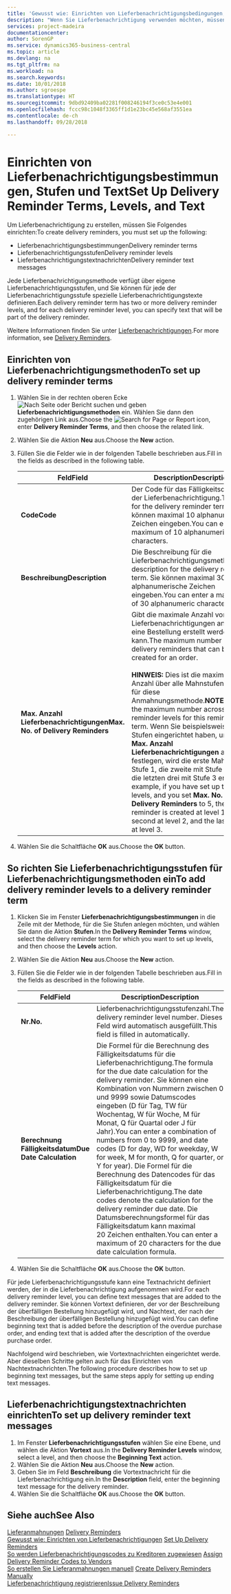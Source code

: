```yaml
---
title: 'Gewusst wie: Einrichten von Lieferbenachrichtigungsbedingungen, -stufen und -text'
description: "Wenn Sie Lieferbenachrichtigung verwenden möchten, müssen Sie Lieferbenachrichtigungsmethoden, Lieferbenachrichtigungsstufen und Lieferbenachrichtigungstexte einrichten. Nachrichten"
services: project-madeira
documentationcenter: 
author: SorenGP
ms.service: dynamics365-business-central
ms.topic: article
ms.devlang: na
ms.tgt_pltfrm: na
ms.workload: na
ms.search.keywords: 
ms.date: 10/01/2018
ms.author: sgroespe
ms.translationtype: HT
ms.sourcegitcommit: 9dbd92409ba02281f008246194f3ce0c53e4e001
ms.openlocfilehash: fccc98c1048f3365ff1d1e23bc45e568af3551ea
ms.contentlocale: de-ch
ms.lasthandoff: 09/28/2018

---
```

# <a name="set-up-delivery-reminder-terms-levels-and-text"></a><span data-ttu-id="2cf24-104">Einrichten von Lieferbenachrichtigungsbestimmungen, Stufen und Text</span><span class="sxs-lookup"><span data-stu-id="2cf24-104">Set Up Delivery Reminder Terms, Levels, and Text</span></span>
<span data-ttu-id="2cf24-105">Um Lieferbenachrichtigung zu erstellen, müssen Sie Folgendes einrichten:</span><span class="sxs-lookup"><span data-stu-id="2cf24-105">To create delivery reminders, you must set up the following:</span></span>  

- <span data-ttu-id="2cf24-106">Lieferbenachrichtigungsbestimmungen</span><span class="sxs-lookup"><span data-stu-id="2cf24-106">Delivery reminder terms</span></span>  
- <span data-ttu-id="2cf24-107">Lieferbenachrichtigungsstufen</span><span class="sxs-lookup"><span data-stu-id="2cf24-107">Delivery reminder levels</span></span>  
- <span data-ttu-id="2cf24-108">Lieferbenachrichtigungstextnachrichten</span><span class="sxs-lookup"><span data-stu-id="2cf24-108">Delivery reminder text messages</span></span>  

<span data-ttu-id="2cf24-109">Jede Lieferbenachrichtigungsmethode verfügt über eigene Lieferbenachrichtigungsstufen, und Sie können für jede der Lieferbenachrichtigungsstufe spezielle Lieferbenachrichtigungstexte definieren.</span><span class="sxs-lookup"><span data-stu-id="2cf24-109">Each delivery reminder term has two or more delivery reminder levels, and for each delivery reminder level, you can specify text that will be part of the delivery reminder.</span></span>  

<span data-ttu-id="2cf24-110">Weitere Informationen finden Sie unter [Lieferbenachrichtigungen](delivery-reminders.md).</span><span class="sxs-lookup"><span data-stu-id="2cf24-110">For more information, see [Delivery Reminders](delivery-reminders.md).</span></span>  

## <a name="to-set-up-delivery-reminder-terms"></a><span data-ttu-id="2cf24-111">Einrichten von Lieferbenachrichtigungsmethoden</span><span class="sxs-lookup"><span data-stu-id="2cf24-111">To set up delivery reminder terms</span></span>  

1.  <span data-ttu-id="2cf24-112">Wählen Sie in der rechten oberen Ecke ![Nach Seite oder Bericht suchen](../../media/ui-search/search_small.png "Symbol nach Seite oder Bericht suchen") und geben **Lieferbenachrichtigungsmethoden** ein. Wählen Sie dann den zugehörigen Link aus.</span><span class="sxs-lookup"><span data-stu-id="2cf24-112">Choose the ![Search for Page or Report](../../media/ui-search/search_small.png "Search for Page or Report icon") icon, enter **Delivery Reminder Terms**, and then choose the related link.</span></span>  
2.  <span data-ttu-id="2cf24-113">Wählen Sie die Aktion **Neu** aus.</span><span class="sxs-lookup"><span data-stu-id="2cf24-113">Choose the **New** action.</span></span>  
3.  <span data-ttu-id="2cf24-114">Füllen Sie die Felder wie in der folgenden Tabelle beschrieben aus.</span><span class="sxs-lookup"><span data-stu-id="2cf24-114">Fill in the fields as described in the following table.</span></span>  

    |<span data-ttu-id="2cf24-115">Feld</span><span class="sxs-lookup"><span data-stu-id="2cf24-115">Field</span></span>|<span data-ttu-id="2cf24-116">Description</span><span class="sxs-lookup"><span data-stu-id="2cf24-116">Description</span></span>|  
    |---------------------------------|---------------------------------------|  
    |<span data-ttu-id="2cf24-117">**Code**</span><span class="sxs-lookup"><span data-stu-id="2cf24-117">**Code**</span></span>|<span data-ttu-id="2cf24-118">Der Code für das Fälligkeitsdatum der Lieferbenachrichtigung.</span><span class="sxs-lookup"><span data-stu-id="2cf24-118">The code for the delivery reminder term.</span></span> <span data-ttu-id="2cf24-119">Sie können maximal 10 alphanumerische Zeichen eingeben.</span><span class="sxs-lookup"><span data-stu-id="2cf24-119">You can enter a maximum of 10 alphanumeric characters.</span></span>|  
    |<span data-ttu-id="2cf24-120">**Beschreibung**</span><span class="sxs-lookup"><span data-stu-id="2cf24-120">**Description**</span></span>|<span data-ttu-id="2cf24-121">Die Beschreibung für die Lieferbenachrichtigungsmethode.</span><span class="sxs-lookup"><span data-stu-id="2cf24-121">The description for the delivery reminder term.</span></span> <span data-ttu-id="2cf24-122">Sie können maximal 30 alphanumerische Zeichen eingeben.</span><span class="sxs-lookup"><span data-stu-id="2cf24-122">You can enter a maximum of 30 alphanumeric characters.</span></span>|  
    |<span data-ttu-id="2cf24-123">**Max. Anzahl Lieferbenachrichtigungen**</span><span class="sxs-lookup"><span data-stu-id="2cf24-123">**Max. No. of Delivery Reminders**</span></span>|<span data-ttu-id="2cf24-124">Gibt die maximale Anzahl von Lieferbenachrichtigungen an, die für eine Bestellung erstellt werden kann.</span><span class="sxs-lookup"><span data-stu-id="2cf24-124">The maximum number of delivery reminders that can be created for an order.</span></span><br /><br /> <span data-ttu-id="2cf24-125">**HINWEIS:** Dies ist die maximale Anzahl über alle Mahnstufen hinweg für diese Anmahnungsmethode.</span><span class="sxs-lookup"><span data-stu-id="2cf24-125">**NOTE:** This is the maximum number across all reminder levels for this reminder term.</span></span> <span data-ttu-id="2cf24-126">Wenn Sie beispielsweise drei Stufen eingerichtet haben, und Sie **Max. Anzahl Lieferbenachrichtigungen** auf 5 festlegen, wird die erste Mahnung mit Stufe 1, die zweite mit Stufe 2 und die letzten drei mit Stufe 3 erstellt.</span><span class="sxs-lookup"><span data-stu-id="2cf24-126">For example, if you have set up three levels, and you set **Max. No. of Delivery Reminders** to 5, the first reminder is created at level 1, the second at level 2, and the last three at level 3.</span></span>|  

4.  <span data-ttu-id="2cf24-127">Wählen Sie die Schaltfläche **OK** aus.</span><span class="sxs-lookup"><span data-stu-id="2cf24-127">Choose the **OK** button.</span></span>  

## <a name="to-add-delivery-reminder-levels-to-a-delivery-reminder-term"></a><span data-ttu-id="2cf24-128">So richten Sie Lieferbenachrichtigungsstufen für Lieferbenachrichtigungsmethoden ein</span><span class="sxs-lookup"><span data-stu-id="2cf24-128">To add delivery reminder levels to a delivery reminder term</span></span>  

1.  <span data-ttu-id="2cf24-129">Klicken Sie im Fenster **Lieferbenachrichtigungsbestimmungen** in die Zeile mit der Methode, für die Sie Stufen anlegen möchten, und wählen Sie dann die Aktion **Stufen**.</span><span class="sxs-lookup"><span data-stu-id="2cf24-129">In the **Delivery Reminder Terms** window, select the delivery reminder term for which you want to set up levels, and then choose the **Levels** action.</span></span>  
2.  <span data-ttu-id="2cf24-130">Wählen Sie die Aktion **Neu** aus.</span><span class="sxs-lookup"><span data-stu-id="2cf24-130">Choose the **New** action.</span></span>  
3.  <span data-ttu-id="2cf24-131">Füllen Sie die Felder wie in der folgenden Tabelle beschrieben aus.</span><span class="sxs-lookup"><span data-stu-id="2cf24-131">Fill in the fields as described in the following table.</span></span>  

    |<span data-ttu-id="2cf24-132">Feld</span><span class="sxs-lookup"><span data-stu-id="2cf24-132">Field</span></span>|<span data-ttu-id="2cf24-133">Description</span><span class="sxs-lookup"><span data-stu-id="2cf24-133">Description</span></span>|  
    |---------------------------------|---------------------------------------|  
    |<span data-ttu-id="2cf24-134">**Nr.**</span><span class="sxs-lookup"><span data-stu-id="2cf24-134">**No.**</span></span>|<span data-ttu-id="2cf24-135">Lieferbenachrichtigungsstufenzahl.</span><span class="sxs-lookup"><span data-stu-id="2cf24-135">The delivery reminder level number.</span></span> <span data-ttu-id="2cf24-136">Dieses Feld wird automatisch ausgefüllt.</span><span class="sxs-lookup"><span data-stu-id="2cf24-136">This field is filled in automatically.</span></span>|  
    |<span data-ttu-id="2cf24-137">**Berechnung Fälligkeitsdatum**</span><span class="sxs-lookup"><span data-stu-id="2cf24-137">**Due Date Calculation**</span></span>|<span data-ttu-id="2cf24-138">Die Formel für die Berechnung des Fälligkeitsdatums für die Lieferbenachrichtigung.</span><span class="sxs-lookup"><span data-stu-id="2cf24-138">The formula for the due date calculation for the delivery reminder.</span></span> <span data-ttu-id="2cf24-139">Sie können eine Kombination von Nummern zwischen 0 und 9999 sowie Datumscodes eingeben (D für Tag, TW für Wochentag, W für Woche, M für Monat, Q für Quartal oder J für Jahr).</span><span class="sxs-lookup"><span data-stu-id="2cf24-139">You can enter a combination of numbers from 0 to 9999, and date codes (D for day, WD for weekday, W for week, M for month, Q for quarter, or Y for year).</span></span> <span data-ttu-id="2cf24-140">Die Formel für die Berechnung des Datencodes für das Fälligkeitsdatum für die Lieferbenachrichtigung.</span><span class="sxs-lookup"><span data-stu-id="2cf24-140">The date codes denote the calculation for the delivery reminder due date.</span></span> <span data-ttu-id="2cf24-141">Die Datumsberechnungsformel für das Fälligkeitsdatum kann maximal 20 Zeichen enthalten.</span><span class="sxs-lookup"><span data-stu-id="2cf24-141">You can enter a maximum of 20 characters for the due date calculation formula.</span></span>|  

4.  <span data-ttu-id="2cf24-142">Wählen Sie die Schaltfläche **OK** aus.</span><span class="sxs-lookup"><span data-stu-id="2cf24-142">Choose the **OK** button.</span></span>  

<span data-ttu-id="2cf24-143">Für jede Lieferbenachrichtigungsstufe kann eine Textnachricht definiert werden, der in die Lieferbenachrichtigung aufgenommen wird.</span><span class="sxs-lookup"><span data-stu-id="2cf24-143">For each delivery reminder level, you can define text messages that are added to the delivery reminder.</span></span> <span data-ttu-id="2cf24-144">Sie können Vortext definieren, der vor der Beschreibung der überfälligen Bestellung hinzugefügt wird, und Nachtext, der nach der Beschreibung der überfälligen Bestellung hinzugefügt wird.</span><span class="sxs-lookup"><span data-stu-id="2cf24-144">You can define beginning text that is added before the description of the overdue purchase order, and ending text that is added after the description of the overdue purchase order.</span></span>  

<span data-ttu-id="2cf24-145">Nachfolgend wird beschrieben, wie Vortextnachrichten eingerichtet werde. Aber dieselben Schritte gelten auch für das Einrichten von Nachtextnachrichten.</span><span class="sxs-lookup"><span data-stu-id="2cf24-145">The following procedure describes how to set up beginning text messages, but the same steps apply for setting up ending text messages.</span></span>  

## <a name="to-set-up-delivery-reminder-text-messages"></a><span data-ttu-id="2cf24-146">Lieferbenachrichtigungstextnachrichten einrichten</span><span class="sxs-lookup"><span data-stu-id="2cf24-146">To set up delivery reminder text messages</span></span>  

1.  <span data-ttu-id="2cf24-147">Im Fenster **Lieferbenachrichtigungsstufen** wählen Sie eine Ebene, und wählen die Aktion **Vortext** aus.</span><span class="sxs-lookup"><span data-stu-id="2cf24-147">In the **Delivery Reminder Levels** window, select a level, and then choose the **Beginning Text** action.</span></span>  
2.  <span data-ttu-id="2cf24-148">Wählen Sie die Aktion **Neu** aus.</span><span class="sxs-lookup"><span data-stu-id="2cf24-148">Choose the **New** action.</span></span>  
3.  <span data-ttu-id="2cf24-149">Geben Sie im Feld **Beschreibung** die Vortextnachricht für die Lieferbenachrichtigung ein.</span><span class="sxs-lookup"><span data-stu-id="2cf24-149">In the **Description** field, enter the beginning text message for the delivery reminder.</span></span>  
4.  <span data-ttu-id="2cf24-150">Wählen Sie die Schaltfläche **OK** aus.</span><span class="sxs-lookup"><span data-stu-id="2cf24-150">Choose the **OK** button.</span></span>  

## <a name="see-also"></a><span data-ttu-id="2cf24-151">Siehe auch</span><span class="sxs-lookup"><span data-stu-id="2cf24-151">See Also</span></span>  
 <span data-ttu-id="2cf24-152">[Lieferanmahnungen](delivery-reminders.md) </span><span class="sxs-lookup"><span data-stu-id="2cf24-152">[Delivery Reminders](delivery-reminders.md) </span></span>  
 <span data-ttu-id="2cf24-153">[Gewusst wie: Einrichten von Lieferbenachrichtigungen](how-to-set-up-delivery-reminders.md) </span><span class="sxs-lookup"><span data-stu-id="2cf24-153">[Set Up Delivery Reminders](how-to-set-up-delivery-reminders.md) </span></span>  
 <span data-ttu-id="2cf24-154">[So werden Lieferbenachrichtigungscodes zu Kreditoren zugewiesen](how-to-assign-delivery-reminder-codes-to-vendors.md) </span><span class="sxs-lookup"><span data-stu-id="2cf24-154">[Assign Delivery Reminder Codes to Vendors](how-to-assign-delivery-reminder-codes-to-vendors.md) </span></span>  
 <span data-ttu-id="2cf24-155">[So erstellen Sie Lieferanmahnungen manuell](how-to-create-delivery-reminders-manually.md) </span><span class="sxs-lookup"><span data-stu-id="2cf24-155">[Create Delivery Reminders Manually](how-to-create-delivery-reminders-manually.md) </span></span>  
 [<span data-ttu-id="2cf24-156">Lieferbenachrichtigung registrieren</span><span class="sxs-lookup"><span data-stu-id="2cf24-156">Issue Delivery Reminders</span></span>](how-to-issue-delivery-reminders.md)


